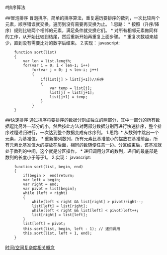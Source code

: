 #排序算法

##冒泡排序
冒泡排序，简单的排序算法，重复遍历要排序的数列，一次比较两个元素，顺序错误就交换。遍历到没有需要再交换为止。
1.思路：
    *   按照（升序/降序）规则比较两个相邻的元素，满足条件就交换它们。
    *   对所有相邻元素做同样的工作，从开始比较到结尾，然后重新开始再重复上面步骤。
    *   重复次数越来越少，直到没有需要比对的数字后结束。
2.实现：
javascript:
```
    function sort(list)
    {
        var len = list.length;
        for(var i = 0; i < len-1; i++)
            for(var j = 0; j < len-i; j++)
            {
                if(list[j] > list[j+1])//升序
                {
                    var temp = list[j];
                    list[j] = list[j+1];
                    list[j+1] = temp;
                }
            }
    }
```
##快速排序
通过排序将要排序的数据分割成独立的两部分，其中一部分的所有数据逗比另外一部分的小，然后按此方法对两部分数据分别再进行快速排序，整个排序过程递归进行，一次达到整个数据变成有序序列。
1.思路:
    *   从数列中跳出一个元素，为基准值。
    *   重新排列数列，所有元素比基准值小的摆放在基准前面，所有元素比基准值大的摆放在后面，相同的数随便任意一边。分区结束后，该基准就处于数列的中间，这个就是分区操作。
    *   递归调用分区的数列，递归的最底部是数列的长度小于等于1。
2.实现：
javascript:
```
    function sort(list, begin, end)
    {
        if(begin >  end)return;
        var left = begin;
        var right = end;
        var pivot = list[begin];
        while (left < right)  
        {
            while(left < right && list[right] > pivot)right--;
            list[left] = list[right];
            while(left < right && list[left] < pivot)left++;
            list[right] = list[left];
        }
        list[left] = pivot;
        this.sort(list, begin, left - 1); // 递归调用
        this.sort(list, left + 1, end);
    }
```

[时间/空间复杂度相关概念](http://blog.csdn.net/zolalad/article/details/11848739)